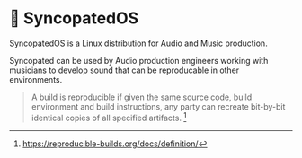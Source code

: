 # :musical_score:	SyncopatedOS

SyncopatedOS is a Linux distribution for Audio and Music production.

Syncopated can be used by Audio production engineers working with musicians to develop sound
that can be reproducable in other environments.

> A build is reproducible if given the same source code, build environment and build instructions, 
any party can recreate bit-by-bit identical copies of all specified artifacts. [^1]




[^1]: https://reproducible-builds.org/docs/definition/
